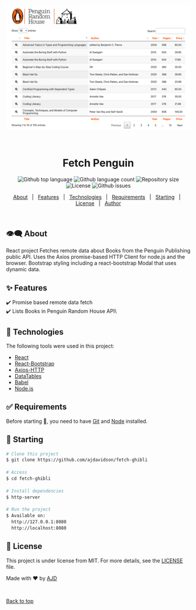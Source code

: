 <div align="center" id="top"> 
  <img src="./demo.png" alt="Fetch Penguin" />

  &#xa0;

  <!-- <a href="https://fetchpenguin.netlify.app">Demo</a> -->
</div>

<h1 align="center">Fetch Penguin</h1>

<p align="center">
  <img alt="Github top language" src="https://img.shields.io/github/languages/top/ajdavidson/fetch-penguin?color=56BEB8">

  <img alt="Github language count" src="https://img.shields.io/github/languages/count/ajdavidson/fetch-penguin?color=56BEB8">

  <img alt="Repository size" src="https://img.shields.io/github/repo-size/ajdavidson/fetch-penguin?color=56BEB8">

  <img alt="License" src="https://img.shields.io/github/license/ajdavidson/fetch-penguin?color=56BEB8">

  <img alt="Github issues" src="https://img.shields.io/github/issues/ajdavidson/fetch-penguin?color=56BEB8" />

  <!-- <img alt="Github forks" src="https://img.shields.io/github/forks/ajdavidson/fetch-penguin?color=56BEB8" /> -->

  <!-- <img alt="Github stars" src="https://img.shields.io/github/stars/ajdavidson/fetch-penguin?color=56BEB8" /> -->
</p>

<!-- Status -->

<!-- <h4 align="center"> 
	🚧  Fetch Penguin 🚀 Under construction...  🚧
</h4> 

<hr> -->

<p align="center">
  <a href="#dart-about">About</a> &#xa0; | &#xa0; 
  <a href="#sparkles-features">Features</a> &#xa0; | &#xa0;
  <a href="#rocket-technologies">Technologies</a> &#xa0; | &#xa0;
  <a href="#white_check_mark-requirements">Requirements</a> &#xa0; | &#xa0;
  <a href="#checkered_flag-starting">Starting</a> &#xa0; | &#xa0;
  <a href="#memo-license">License</a> &#xa0; | &#xa0;
  <a href="https://github.com/ajdavidson" target="_blank">Author</a>
</p>

<br>

## :eye_speech_bubble: About ##

React project Fetches remote data about Books from the Penguin Publishing public API.
Uses the Axios promise-based HTTP Client for node.js and the browser.  Bootstrap styling
including a react-bootstrap Modal that uses dynamic data.

## :sparkles: Features ##

:heavy_check_mark: Promise based remote data fetch\
:heavy_check_mark: Lists Books in Penguin Random House API\


## :rocket: Technologies ##

The following tools were used in this project:

- [React](https://pt-br.reactjs.org/)
- [React-Bootstrap](https://react-bootstrap.github.io/)
- [Axios-HTTP](https://axios-http.com/)
- [DataTables](https://datatables.net/)
- [Babel](https://babeljs.io/)
- [Node.js](https://nodejs.org/en/)


## :white_check_mark: Requirements ##

Before starting :checkered_flag:, you need to have [Git](https://git-scm.com) and [Node](https://nodejs.org/en/) installed.

## :checkered_flag: Starting ##

```bash
# Clone this project
$ git clone https://github.com/ajdavidson/fetch-ghibli

# Access
$ cd fetch-ghibli

# Install dependencies
$ http-server

# Run the project
$ Available on:
  http://127.0.0.1:8080
  http://localhost:8080

```

## :memo: License ##

This project is under license from MIT. For more details, see the [LICENSE](LICENSE.md) file.


Made with :heart: by <a href="https://github.com/ajdavidson" target="_blank">AJD</a>

&#xa0;

<a href="#top">Back to top</a>
